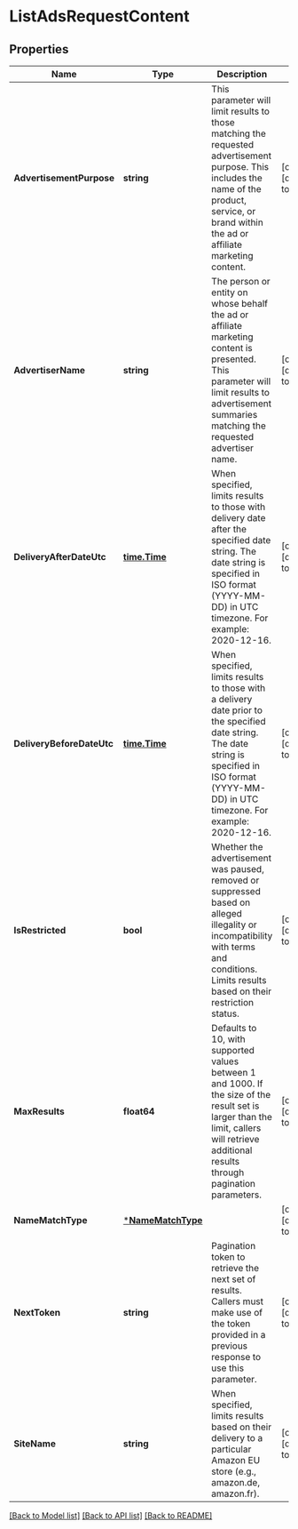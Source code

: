 # ListAdsRequestContent

## Properties
Name | Type | Description | Notes
------------ | ------------- | ------------- | -------------
**AdvertisementPurpose** | **string** | This parameter will limit results to those matching the requested advertisement purpose. This includes the name of the product, service, or brand within the ad or affiliate marketing content. | [optional] [default to null]
**AdvertiserName** | **string** | The person or entity on whose behalf the ad or affiliate marketing content is presented. This parameter will limit results to advertisement summaries matching the requested advertiser name. | [optional] [default to null]
**DeliveryAfterDateUtc** | [**time.Time**](time.Time.md) | When specified, limits results to those with delivery date after the specified date string. The date string is specified in ISO format (YYYY-MM-DD) in UTC timezone. For example: 2020-12-16. | [optional] [default to null]
**DeliveryBeforeDateUtc** | [**time.Time**](time.Time.md) | When specified, limits results to those with a delivery date prior to the specified date string. The date string is specified in ISO format (YYYY-MM-DD) in UTC timezone. For example: 2020-12-16. | [optional] [default to null]
**IsRestricted** | **bool** | Whether the advertisement was paused, removed or suppressed based on alleged illegality or incompatibility with terms and conditions. Limits results based on their restriction status. | [optional] [default to null]
**MaxResults** | **float64** | Defaults to 10, with supported values between 1 and 1000.     If the size of the result set is larger than the limit, callers will retrieve additional results through pagination parameters. | [optional] [default to null]
**NameMatchType** | [***NameMatchType**](NameMatchType.md) |  | [optional] [default to null]
**NextToken** | **string** | Pagination token to retrieve the next set of results.     Callers must make use of the token provided in a previous response to use this parameter. | [optional] [default to null]
**SiteName** | **string** | When specified, limits results based on their delivery to a particular Amazon EU store (e.g., amazon.de, amazon.fr). | [optional] [default to null]

[[Back to Model list]](../README.md#documentation-for-models) [[Back to API list]](../README.md#documentation-for-api-endpoints) [[Back to README]](../README.md)

